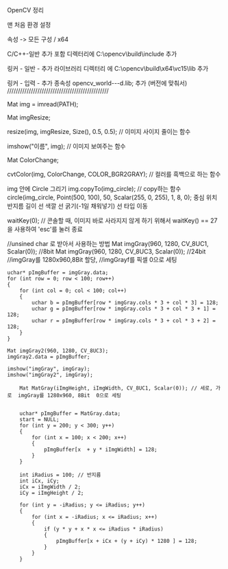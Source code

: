 OpenCV 정리 

맨 처음 환경 설정

속성 -> 모든 구성 / x64

C/C++-일반 추가 포함 디렉터리에  C:\opencv\build\include 추가

링커 - 일반 - 추가 라이브러리 디렉터리 에 C:\opencv\build\x64\vc15\lib 추가

링커 - 입력 - 추가 종속성  opencv_world---d.lib; 추가 (버전에 맞춰서)
///////////////////////////////////////////////

Mat img =  imread(PATH);

Mat imgResize; 

resize(img, imgResize, Size(), 0.5, 0.5);   // 이미지 사이지 줄이는 함수

imshow("이름", img);     // 이미지 보여주는 함수


Mat ColorChange;

cvtColor(img, ColorChange, COLOR_BGR2GRAY); // 컬러를 흑백으로 하는 함수

img 안에 Circle 그리기
img.copyTo(img_circle);   // copy하는 함수
circle(img_circle, Point(500, 100),     50,           Scalar(255, 0, 255),    1,           		  8,      0);
                        중심 위치      반지름 길이        선 색깔          선 굵기(-1일 채워넣기)      선 타입  이동

waitKey(0);                                      // 콘솔할 때, 이미지 바로 사라지지 않게 하기 위해서
waitKey() == 27                                을 사용하여 'esc'를 눌러 종료


//unsined char 로 받아서 사용하는 방법
	Mat imgGray(960, 1280, CV_8UC1, Scalar(0)); //8bit
	Mat imgGray(960, 1280, CV_8UC3, Scalar(0)); //24bit
	//imgGray를 1280x960,8Bit 할당, 
	//imgGrayf를 픽셀 0으로 세팅
	
	uchar* pImgBuffer = imgGray.data;
	for (int row = 0; row < 100; row++)
	{
		for (int col = 0; col < 100; col++)
		{
			uchar b = pImgBuffer[row * imgGray.cols * 3 + col * 3] = 128;
			uchar g = pImgBuffer[row * imgGray.cols * 3 + col * 3 + 1] = 128;
			uchar r = pImgBuffer[row * imgGray.cols * 3 + col * 3 + 2] = 128;
		}
	}

	Mat imgGray2(960, 1280, CV_8UC3);
	imgGray2.data = pImgBuffer;

	imshow("imgGray", imgGray);
	imshow("imgGray2", imgGray);


```
	Mat MatGray(iImgHeight, iImgWidth, CV_8UC1, Scalar(0)); // 세로, 가로  imgGray를 1280x960, 8Bit  0으로 세팅


	uchar* pImgBuffer = MatGray.data;
	start = NULL;
	for (int y = 200; y < 300; y++)
	{
		for (int x = 100; x < 200; x++)
		{
			pImgBuffer[x  + y * iImgWidth] = 128;
		}
	}
	
	int iRadius = 100; // 반지름
	int iCx, iCy;
	iCx = iImgWidth / 2;
	iCy = iImgHeight / 2;

	for (int y = -iRadius; y <= iRadius; y++)
	{
		for (int x = -iRadius; x <= iRadius; x++)
		{
			if (y * y + x * x <= iRadius * iRadius)
			{
				pImgBuffer[x + iCx + (y + iCy) * 1280 ] = 128;
			}
		}
	}

```
